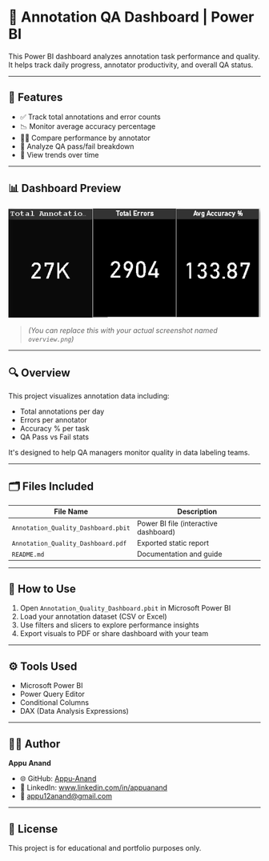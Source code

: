 # 🧠 Annotation QA Dashboard | Power BI

This Power BI dashboard analyzes annotation task performance and quality. It helps track daily progress, annotator productivity, and overall QA status.

---

## 📌 Features

- ✅ Track total annotations and error counts
- 📉 Monitor average accuracy percentage
- 🧑‍💻 Compare performance by annotator
- 🎯 Analyze QA pass/fail breakdown
- 📆 View trends over time

---

## 📊 Dashboard Preview

![Dashboard Screenshot](overview.png)

> *(You can replace this with your actual screenshot named `overview.png`)*

---

## 🔍 Overview

This project visualizes annotation data including:
- Total annotations per day
- Errors per annotator
- Accuracy % per task
- QA Pass vs Fail stats

It's designed to help QA managers monitor quality in data labeling teams.

---

## 🗂️ Files Included

| File Name | Description |
|-----------|-------------|
| `Annotation_Quality_Dashboard.pbit` | Power BI file (interactive dashboard) |
| `Annotation_Quality_Dashboard.pdf` | Exported static report |
| `README.md` | Documentation and guide |

---

## 🚀 How to Use

1. Open `Annotation_Quality_Dashboard.pbit` in Microsoft Power BI
2. Load your annotation dataset (CSV or Excel)
3. Use filters and slicers to explore performance insights
4. Export visuals to PDF or share dashboard with your team

---

## ⚙️ Tools Used

- Microsoft Power BI
- Power Query Editor
- Conditional Columns
- DAX (Data Analysis Expressions)

---

## 🧑‍💼 Author

**Appu Anand**

- 🌐 GitHub: [Appu-Anand](https://github.com/Appu-Anand)
- 🔗 LinkedIn: www.linkedin.com/in/appuanand
- 📧 appu12anand@gmail.com
---

## 📎 License

This project is for educational and portfolio purposes only.


